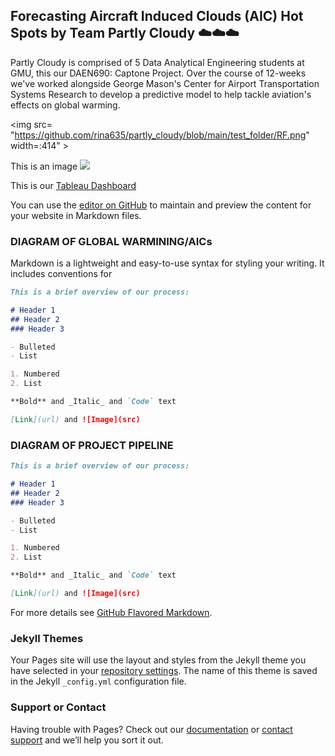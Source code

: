 ## Forecasting Aircraft Induced Clouds (AIC) Hot Spots by Team Partly Cloudy :cloud::cloud::cloud:

Partly Cloudy is comprised of 5 Data Analytical Engineering students at GMU, this our DAEN690: Captone Project. Over the course of 12-weeks we've worked alongside George Mason's Center for Airport Transportation Systems Research to develop a predictive model to help tackle aviation's effects on global warming.

<img src= "https://github.com/rina635/partly_cloudy/blob/main/test_folder/RF.png" width=:414" >

This is an image ![](https://github.com/rina635/partly_cloudy/blob/main/test_folder/RF.png)

This is our [Tableau Dashboard](https://explore.dot.gov/views/ISSRMonthlyCellHoursPOST/MonthlyISSRCell-HoursbyARTCC?%3AshowAppBanner=false&%3Adisplay_count=n&%3AshowVizHome=n&%3Aorigin=viz_share_link&%3AisGuestRedirectFromVizportal=y&%3Aembed=y)

You can use the [editor on GitHub](https://github.com/rina635/partly_cloudy/edit/main/README.md) to maintain and preview the content for your website in Markdown files.

### DIAGRAM OF GLOBAL WARMINING/AICs

Markdown is a lightweight and easy-to-use syntax for styling your writing. It includes conventions for
```markdown
This is a brief overview of our process:

# Header 1
## Header 2
### Header 3

- Bulleted
- List

1. Numbered
2. List

**Bold** and _Italic_ and `Code` text

[Link](url) and ![Image](src)
```
### DIAGRAM OF PROJECT PIPELINE

```markdown
This is a brief overview of our process:

# Header 1
## Header 2
### Header 3

- Bulleted
- List

1. Numbered
2. List

**Bold** and _Italic_ and `Code` text

[Link](url) and ![Image](src)
```

For more details see [GitHub Flavored Markdown](https://guides.github.com/features/mastering-markdown/).

### Jekyll Themes

Your Pages site will use the layout and styles from the Jekyll theme you have selected in your [repository settings](https://github.com/rina635/partly_cloudy/settings/pages). The name of this theme is saved in the Jekyll `_config.yml` configuration file.

### Support or Contact

Having trouble with Pages? Check out our [documentation](https://docs.github.com/categories/github-pages-basics/) or [contact support](https://support.github.com/contact) and we’ll help you sort it out.

